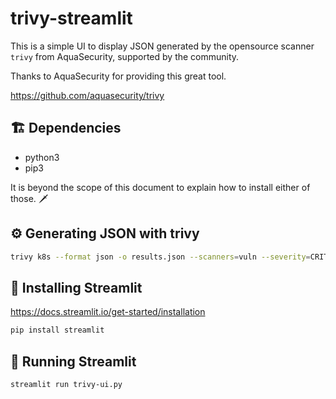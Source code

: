 # trivy-streamlit

This is a simple UI to display JSON generated by the opensource scanner `trivy` from AquaSecurity, 
supported by the community.


Thanks to AquaSecurity for providing this great tool.

https://github.com/aquasecurity/trivy


## 🏗️ Dependencies

* python3
* pip3

It is beyond the scope of this document to explain how to install either of those. 🗡️

## ⚙️ Generating JSON with trivy

```bash
trivy k8s --format json -o results.json --scanners=vuln --severity=CRITICAL --report=all cluster
```

## 🪇 Installing Streamlit

https://docs.streamlit.io/get-started/installation

```bash
pip install streamlit
```

## 🏃 Running Streamlit

```bash
streamlit run trivy-ui.py
```